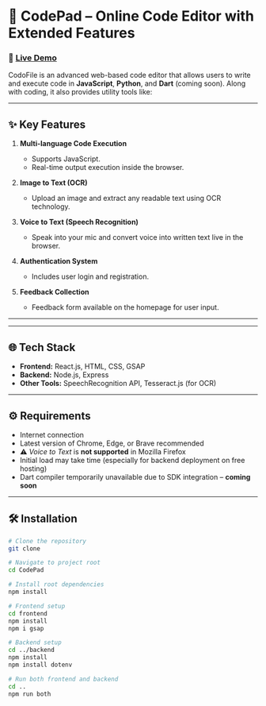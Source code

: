 # 🚀 CodePad – Online Code Editor with Extended Features

### 🔗 **[Live Demo](https://codofile-85b0c.web.app/)**

CodoFile is an advanced web-based code editor that allows users to write and execute code in **JavaScript**, **Python**, and **Dart** (coming soon). Along with coding, it also provides utility tools like:

---

## ✨ Key Features

1. **Multi-language Code Execution**  
   - Supports JavaScript.  
   - Real-time output execution inside the browser.

2. **Image to Text (OCR)**  
   - Upload an image and extract any readable text using OCR technology.

3. **Voice to Text (Speech Recognition)**  
   - Speak into your mic and convert voice into written text live in the browser.

4. **Authentication System**  
   - Includes user login and registration.

5. **Feedback Collection**  
   - Feedback form available on the homepage for user input.

---


---

## 🌐 Tech Stack

- **Frontend:** React.js, HTML, CSS, GSAP
- **Backend:** Node.js, Express
- **Other Tools:** SpeechRecognition API, Tesseract.js (for OCR)

---

## ⚙️ Requirements

- Internet connection
- Latest version of Chrome, Edge, or Brave recommended
- ⚠️ *Voice to Text* is **not supported** in Mozilla Firefox
- Initial load may take time (especially for backend deployment on free hosting)
- Dart compiler temporarily unavailable due to SDK integration – **coming soon**

---

## 🛠️ Installation

```bash
# Clone the repository
git clone

# Navigate to project root
cd CodePad

# Install root dependencies
npm install

# Frontend setup
cd frontend
npm install
npm i gsap

# Backend setup
cd ../backend
npm install
npm install dotenv

# Run both frontend and backend
cd ..
npm run both
